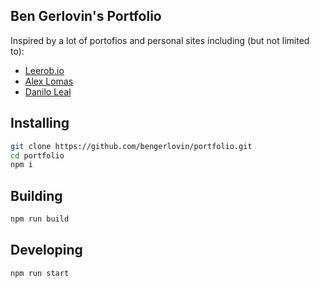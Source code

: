 ## Ben Gerlovin's Portfolio     

Inspired by a lot of portofios and personal sites including (but not limited to): 

- [Leerob.io](https://leerob.io)
- [Alex Lomas](https://lowmess.com)
- [Danilo Leal](https://daniloleal.co)


## Installing

```bash
git clone https://github.com/bengerlovin/portfolio.git
cd portfolio
npm i
```

## Building

```bash
npm run build
```

## Developing

```bash
npm run start
```

